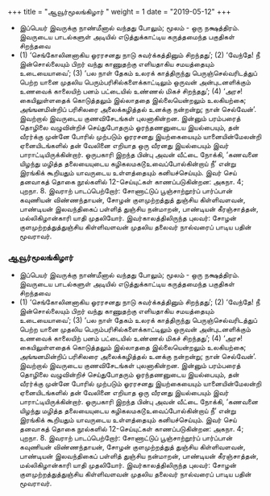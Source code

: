 ﻿+++
title = "ஆவூர்மூலங்கிழார்  "
weight = 1
date = "2019-05-12"
+++


- இப்பெயர் இவருக்கு நாண்மீனால் வந்தது போலும்; மூலம் - ஒரு நக்ஷத்திரம். இவருடைய பாடல்களுள் அடியில் எடுத்துக்காட்டிய கருத்தமைந்த பகுதிகள் சிறந்தவை
-  (1)  ‘செங்கோலினனாகிய ஓரரசனது நாடு சுவர்க்கத்தினும் சிறந்தது’;   (2)  ‘வேந்தே! நீ இன்சொல்லையும் பிறர் வந்து காணுதற்கு எளியதாகிய சமயத்தையும் உடையையாவை’; (3)  ‘பல நாள் தேகம் உலரக் காத்திருந்து பெருஞ்செல்வரிடத்துப் பெற்ற யானை முதலிய பெரும்பரிசில்களைக்காட்டிலும் ஒருவன் அன்புடனளிக்கும் உணவைக் காலையிற் பனம் பட்டையில் உண்ணல் மிகச் சிறந்தது’; (4)  ‘அரச! கையிலுள்ளதைக் கொடுத்தலும் இல்லாததை இல்லையென்றலும் உலகியற்கை; அங்ஙனமின்றிப் பரிசிலரை அலைக்கழித்தல் உனக்கு நன்றன்று; நான் செல்வேன்’. இவற்றால் இவருடைய குணவிசேடங்கள் புலனாகின்றன. இன்னும் பரம்பரைத் தொழிலை வழுவின்றிச் செய்துபோதரும் ஓரந்தணனுடைய இயல்பையும், தன் வீரர்க்கு முன்னே போரில் முற்படும் ஓரரசனது இயற்கையையும் யானையின்மேலன்றி ஏனையிடங்களில் தன் வேலினை எறியாத ஒரு வீரனது இயல்பையும் இவர் பாராட்டியிருக்கின்றார். ஓருபகாரி இறந்த பின்பு அவன் வீட்டை நோக்கி, ‘கணவனை யிழந்து மழித்த தலையையுடைய கழிகலமகடூஉவைப்போல்கின்றாய் நீ’ என்று இரங்கிக் கூறியதும் யாவருடைய உள்ளத்தையும் கனியச்செய்யும். இவர் செய் தனவாகத் தொகை நூல்களில் 12-செய்யுட்கள் காணப்படுகின்றன:  அகநா. 4;  புறநா. 8. இவராற் பாடப்பெற்றோர்: சோணாட்டுப் பூஞ்சாற்றூர்ப் பார்ப்பான் கவுணியன் விண்ணந்தாயன், சோழன் குளமுற்றத்துத் துஞ்சிய கிள்ளிவளவன், பாண்டியன் இலவந்திகைப் பள்ளித் துஞ்சிய நன்மாறன், பாண்டியன் கீரஞ்சாத்தன், மல்லிகிழான்காரி யாதி முதலியோர். இவர்காலத்திலிருந்த புலவர்: சோழன் குளமுற்றத்துத்துஞ்சிய கிள்ளிவளவன் முதலிய தலைவர் நால்வரைப் பாடிய பதின் மூவராவர். 
  
### ஆவூர்மூலங்கிழார்  
- இப்பெயர் இவருக்கு நாண்மீனால் வந்தது போலும்; மூலம் - ஒரு நக்ஷத்திரம். இவருடைய பாடல்களுள் அடியில் எடுத்துக்காட்டிய கருத்தமைந்த பகுதிகள் சிறந்தவை
-  (1)  ‘செங்கோலினனாகிய ஓரரசனது நாடு சுவர்க்கத்தினும் சிறந்தது’;   (2)  ‘வேந்தே! நீ இன்சொல்லையும் பிறர் வந்து காணுதற்கு எளியதாகிய சமயத்தையும் உடையையாவை’; (3)  ‘பல நாள் தேகம் உலரக் காத்திருந்து பெருஞ்செல்வரிடத்துப் பெற்ற யானை முதலிய பெரும்பரிசில்களைக்காட்டிலும் ஒருவன் அன்புடனளிக்கும் உணவைக் காலையிற் பனம் பட்டையில் உண்ணல் மிகச் சிறந்தது’; (4)  ‘அரச! கையிலுள்ளதைக் கொடுத்தலும் இல்லாததை இல்லையென்றலும் உலகியற்கை; அங்ஙனமின்றிப் பரிசிலரை அலைக்கழித்தல் உனக்கு நன்றன்று; நான் செல்வேன்’. இவற்றால் இவருடைய குணவிசேடங்கள் புலனாகின்றன. இன்னும் பரம்பரைத் தொழிலை வழுவின்றிச் செய்துபோதரும் ஓரந்தணனுடைய இயல்பையும், தன் வீரர்க்கு முன்னே போரில் முற்படும் ஓரரசனது இயற்கையையும் யானையின்மேலன்றி ஏனையிடங்களில் தன் வேலினை எறியாத ஒரு வீரனது இயல்பையும் இவர் பாராட்டியிருக்கின்றார். ஓருபகாரி இறந்த பின்பு அவன் வீட்டை நோக்கி, ‘கணவனை யிழந்து மழித்த தலையையுடைய கழிகலமகடூஉவைப்போல்கின்றாய் நீ’ என்று இரங்கிக் கூறியதும் யாவருடைய உள்ளத்தையும் கனியச்செய்யும். இவர் செய் தனவாகத் தொகை நூல்களில் 12-செய்யுட்கள் காணப்படுகின்றன:  அகநா. 4;  புறநா. 8. இவராற் பாடப்பெற்றோர்: சோணாட்டுப் பூஞ்சாற்றூர்ப் பார்ப்பான் கவுணியன் விண்ணந்தாயன், சோழன் குளமுற்றத்துத் துஞ்சிய கிள்ளிவளவன், பாண்டியன் இலவந்திகைப் பள்ளித் துஞ்சிய நன்மாறன், பாண்டியன் கீரஞ்சாத்தன், மல்லிகிழான்காரி யாதி முதலியோர். இவர்காலத்திலிருந்த புலவர்: சோழன் குளமுற்றத்துத்துஞ்சிய கிள்ளிவளவன் முதலிய தலைவர் நால்வரைப் பாடிய பதின் மூவராவர். 
